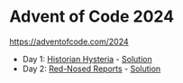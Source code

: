 # Advent of Code 2024

https://adventofcode.com/2024

- Day 1: [Historian Hysteria](https://adventofcode.com/2024/day/1) - [Solution](src/main/scala/Day1.scala)
- Day 2: [Red-Nosed Reports](https://adventofcode.com/2024/day/2) - [Solution](src/main/scala/Day2.scala)
